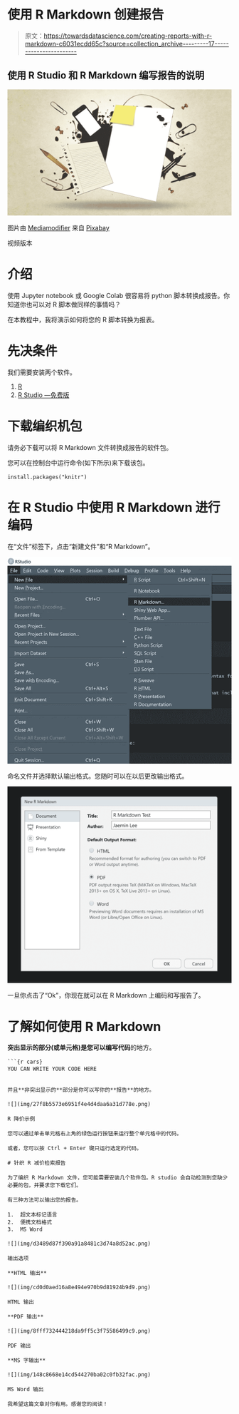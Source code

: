 # 使用 R Markdown 创建报告

> 原文：<https://towardsdatascience.com/creating-reports-with-r-markdown-c6031ecdd65c?source=collection_archive---------17----------------------->

## 使用 R Studio 和 R Markdown 编写报告的说明

![](img/efcfafa1fbc65eb3586c8e10c00717a9.png)

图片由 [Mediamodifier](https://pixabay.com/users/Mediamodifier-1567646/?utm_source=link-attribution&utm_medium=referral&utm_campaign=image&utm_content=3033204) 来自 [Pixabay](https://pixabay.com/?utm_source=link-attribution&utm_medium=referral&utm_campaign=image&utm_content=3033204)

视频版本

# 介绍

使用 Jupyter notebook 或 Google Colab 很容易将 python 脚本转换成报告。你知道你也可以对 R 脚本做同样的事情吗？

在本教程中，我将演示如何将您的 R 脚本转换为报表。

# 先决条件

我们需要安装两个软件。

1.  [R](https://cran.r-project.org/bin/windows/base/)
2.  [R Studio —免费版](https://rstudio.com/products/rstudio/download/)

# **下载编织机包**

请务必下载可以将 R Markdown 文件转换成报告的软件包。

您可以在控制台中运行命令(如下所示)来下载该包。

```
install.packages("knitr")
```

# 在 R Studio 中使用 R Markdown 进行编码

在“文件”标签下，点击“新建文件”和“R Markdown”。

![](img/ae9fec2fb09422b4102ddcc6dc4932b5.png)

命名文件并选择默认输出格式。您随时可以在以后更改输出格式。

![](img/7eb9b1c3e53ed84a813950ea076e4295.png)

一旦你点击了“Ok”，你现在就可以在 R Markdown 上编码和写报告了。

# 了解如何使用 R Markdown

**突出显示的部分(或单元格)**是您可以编写**代码**的地方。

```
```{r cars}
YOU CAN WRITE YOUR CODE HERE
```
```

并且**非突出显示的**部分是你可以写你的**报告**的地方。

![](img/27f8b5573e6951f4e4d4daa6a31d778e.png)

R 降价示例

您可以通过单击单元格右上角的绿色运行按钮来运行整个单元格中的代码。

或者，您可以按 Ctrl + Enter 键只运行选定的代码。

# 针织 R 减价检索报告

为了编织 R Markdown 文件，您可能需要安装几个软件包。R studio 会自动检测到您缺少必要的包，并要求您下载它们。

有三种方法可以输出您的报告。

1.  超文本标记语言
2.  便携文档格式
3.  MS Word

![](img/d3489d87f390a91a8481c3d74a8d52ac.png)

输出选项

**HTML 输出**

![](img/cd0d0aed16a8e494e970b9d81924b9d9.png)

HTML 输出

**PDF 输出**

![](img/8fff732444218da9ff5c3f75586499c9.png)

PDF 输出

**MS 字输出**

![](img/148c8668e14cd544270ba02c0fb32fac.png)

MS Word 输出

我希望这篇文章对你有用。感谢您的阅读！